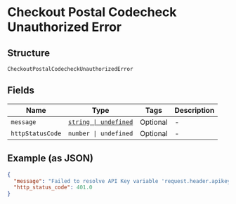 
# Checkout Postal Codecheck Unauthorized Error

## Structure

`CheckoutPostalCodecheckUnauthorizedError`

## Fields

| Name | Type | Tags | Description |
|  --- | --- | --- | --- |
| `message` | [`string \| undefined`](../../doc/models/string-enum.md) | Optional | - |
| `httpStatusCode` | `number \| undefined` | Optional | - |

## Example (as JSON)

```json
{
  "message": "Failed to resolve API Key variable 'request.header.apikey'",
  "http_status_code": 401.0
}
```

